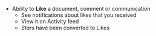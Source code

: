 - Ability to **Like** a document, comment or communication
	- See notifications about likes that you received
	- View it on Activity feed
	- *Stars* have been converted to Likes
